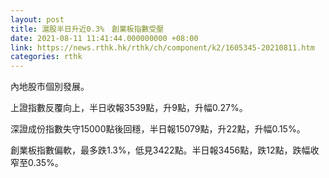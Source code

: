```yaml
---
layout: post
title: 滬股半日升近0.3%　創業板指數受壓
date: 2021-08-11 11:41:44.000000000 +08:00
link: https://news.rthk.hk/rthk/ch/component/k2/1605345-20210811.htm
categories: rthk
---
```


內地股市個別發展。

上證指數反覆向上，半日收報3539點，升9點，升幅0.27%。

深證成份指數失守15000點後回穩，半日報15079點，升22點，升幅0.15%。

創業板指數偏軟，最多跌1.3%，低見3422點。半日報3456點，跌12點，跌幅收窄至0.35%。
